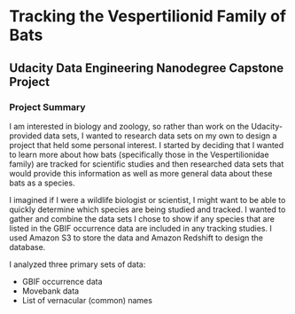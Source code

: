 # Tracking the Vespertilionid Family of Bats

## Udacity Data Engineering Nanodegree Capstone Project

### Project Summary

I am interested in biology and zoology, so rather than work on the Udacity-provided data sets, I wanted to research data sets on my own to design a project that held some personal interest. I started by deciding that I wanted to learn more about how bats (specifically those in the Vespertilionidae family) are tracked for scientific studies and then researched data sets that would provide this information as well as more general data about these bats as a species.

I imagined if I were a wildlife biologist or scientist, I might want to be able to quickly determine which species are being studied and tracked. I wanted to gather and combine the data sets I chose to show if any species that are listed in the GBIF occurrence data are included in any tracking studies. I used Amazon S3 to store the data and Amazon Redshift to design the database.

I analyzed three primary sets of data:

* GBIF occurrence data
* Movebank data
* List of vernacular (common) names
